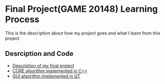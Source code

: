 # Final Project(GAME 20148) Learning Process

This is the description about how my project goes and what I learn from this project  

##  Desrciption and Code 
*   [Description of my final project][description] 
*   [CORE algorithm implemented in C++][core] 
*   [GUI algorithm implemented in QT][gui] 

[description]: Description/
[core]: Final_project/
[gui]: GUI/
